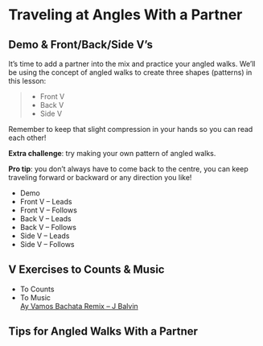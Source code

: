 # Traveling at Angles With a Partner

## Demo & Front/Back/Side V’s

It’s time to add a partner into the mix and practice your angled walks. We’ll be using the concept of angled walks to create three shapes (patterns) in this lesson:

> * Front V
> * Back V
> * Side V

Remember to keep that slight compression in your hands so you can read each other!

**Extra challenge**: try making your own pattern of angled walks.

**Pro tip**: you don’t always have to come back to the centre, you can keep traveling forward or backward or any direction you like!

* Demo
* Front V – Leads
* Front V – Follows
* Back V – Leads
* Back V – Follows
* Side V – Leads
* Side V – Follows

## V Exercises to Counts & Music

* To Counts
* To Music
<br>[Ay Vamos Bachata Remix – J Balvin](https://www.youtube.com/watch?v=dWZbvOy2dFs)

## Tips for Angled Walks With a Partner
